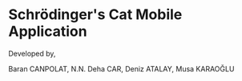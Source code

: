 # Schrödinger's Cat Mobile Application

Developed by,

Baran CANPOLAT, N.N. Deha CAR, Deniz ATALAY, Musa KARAOĞLU
